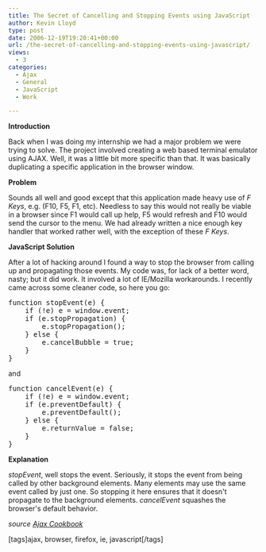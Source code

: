 ```yaml
---
title: The Secret of Cancelling and Stopping Events using JavaScript
author: Kevin Lloyd
type: post
date: 2006-12-19T19:20:41+00:00
url: /the-secret-of-cancelling-and-stopping-events-using-javascript/
views:
  - 3
categories:
  - Ajax
  - General
  - JavaScript
  - Work

---
```

**Introduction**

Back when I was doing my internship we had a major problem we were trying to solve. The project involved creating a web based terminal emulator using AJAX. Well, it was a little bit more specific than that. It was basically duplicating a specific application in the browser window.

**Problem**

Sounds all well and good except that this application made heavy use of _F Keys_, e.g. (F10, F5, F1, etc). Needless to say this would not really be viable in a browser since F1 would call up help, F5 would refresh and F10 would send the cursor to the menu. We had already written a nice enough key handler that worked rather well, with the exception of these _F Keys_.

**JavaScript Solution**

After a lot of hacking around I found a way to stop the browser from calling up and propagating those events. My code was, for lack of a better word, nasty; but it did work. It involved a lot of IE/Mozilla workarounds. I recently came across some cleaner code, so here you go:

<!--more-->

<pre class="brush: jscript; title: ; notranslate" title="">function stopEvent(e) {
    if (!e) e = window.event;
    if (e.stopPropagation) {
        e.stopPropagation();
    } else {
        e.cancelBubble = true;
    }
}</pre>

and

<pre class="brush: jscript; title: ; notranslate" title="">function cancelEvent(e) {
    if (!e) e = window.event;
    if (e.preventDefault) {
        e.preventDefault();
    } else {
        e.returnValue = false;
    }
}</pre>

**Explanation**

_stopEvent_, well stops the event. Seriously, it stops the event from being called by other background elements. Many elements may use the same event called by just one. So stopping it here ensures that it doesn't propagate to the background elements. _cancelEvent_ squashes the browser's default behavior.

_source [Ajax Cookbook][1]_

[tags]ajax, browser, firefox, ie, javascript[/tags]

 [1]: http://ajaxcookbook.org/canceling-and-stopping-browser-events/
